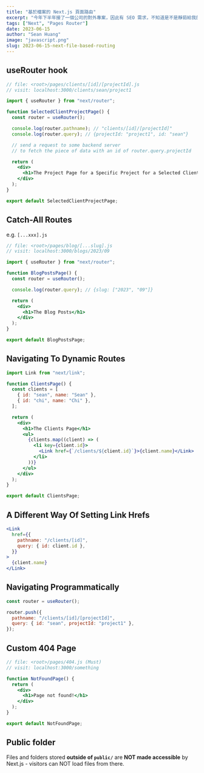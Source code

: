 ```yaml
---
title: "基於檔案的 Next.js 頁面路由"
excerpt: "今年下半年接了一個公司的對外專案，因此有 SEO 需求，不知道是不是靜茹給我的勇氣，讓我主動提出可以使用 Next.js 的 SSR 來架構新專案，總之就是且戰且走吧，從零開始一邊做一邊學。"
tags: ["Next", "Pages Router"]
date: 2023-06-15
author: "Sean Huang"
image: "javascript.png"
slug: 2023-06-15-next-file-based-routing
---
```


## useRouter hook

```jsx
// file: <root>/pages/clients/[id]/[projectId].js
// visit: localhost:3000/clients/sean/project1

import { useRouter } from "next/router";

function SelectedClientProjectPage() {
  const router = useRouter();

  console.log(router.pathname); // "clients/[id]/[projectId]"
  console.log(router.query); // {projectId: "project1", id: "sean"}

  // send a request to some backend server
  // to fetch the piece of data with an id of router.query.projectId

  return (
    <div>
      <h1>The Project Page for a Specific Project for a Selected Client</h1>
    </div>
  );
}

export default SelectedClientProjectPage;
```

## Catch-All Routes

e.g. `[...xxx].js`

```jsx
// file: <root>/pages/blog/[...slug].js
// visit: localhost:3000/blogs/2023/09

import { useRouter } from "next/router";

function BlogPostsPage() {
  const router = useRouter();

  console.log(router.query); // {slug: ["2023", "09"]}

  return (
    <div>
      <h1>The Blog Posts</h1>
    </div>
  );
}

export default BlogPostsPage;
```

## Navigating To Dynamic Routes

```jsx
import Link from "next/link";

function ClientsPage() {
  const clients = [
    { id: "sean", name: "Sean" },
    { id: "chi", name: "Chi" },
  ];

  return (
    <div>
      <h1>The Clients Page</h1>
      <ul>
        {clients.map((client) => (
          <li key={client.id}>
            <Link href={`/clients/${client.id}`}>{client.name}</Link>
          </li>
        ))}
      </ul>
    </div>
  );
}

export default ClientsPage;
```

## A Different Way Of Setting Link Hrefs

```jsx
<Link
  href={{
    pathname: "/clients/[id]",
    query: { id: client.id },
  }}
>
  {client.name}
</Link>
```

## Navigating Programmatically

```jsx
const router = useRouter();

router.push({
  pathname: "/clients/[id]/[projectId]",
  query: { id: "sean", projectId: "project1" },
});
```

## Custom 404 Page

```jsx
// file: <root>/pages/404.js (Must)
// visit: localhost:3000/something

function NotFoundPage() {
  return (
    <div>
      <h1>Page not found!</h1>
    </div>
  );
}

export default NotFoundPage;
```

## Public folder

Files and folders stored **outside of `public/`** are **NOT made accessible** by Next.js - visitors can NOT load files from there.
